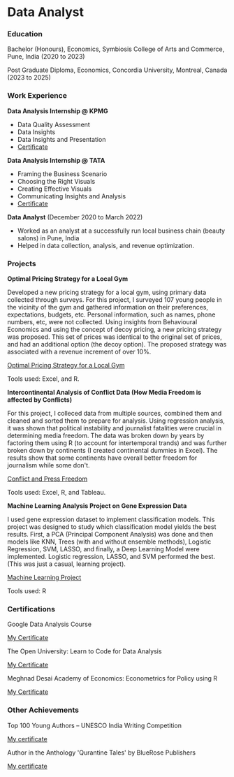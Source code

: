 # Data Analyst 

### Education

Bachelor (Honours), Economics, Symbiosis College of Arts and Commerce, Pune, India (2020 to 2023)

Post Graduate Diploma, Economics, Concordia University, Montreal, Canada (2023 to 2025)

### Work Experience
**Data Analysis Internship @ KPMG** 
- Data	Quality	Assessment	
- Data	Insights
- Data	Insights	and	Presentation
- [Certificate](./KPMG)

**Data Analysis Internship @ TATA** 
- Framing	the	Business	Scenario
- Choosing	the	Right	Visuals
- Creating	Effective	Visuals
- Communicating	Insights	and	Analysis
- [Certificate](./TATA)

**Data Analyst** (December 2020 to March 2022)
- Worked as an analyst at a successfully run local business chain (beauty salons) in Pune, India
- Helped in data collection, analysis, and revenue optimization.

### Projects
**Optimal Pricing Strategy for a Local Gym**

Developed a new pricing strategy for a local gym, using primary data collected through surveys. For this project, I surveyed 107 young people in the vicinity of the gym and gathered information on their preferences, expectations, budgets, etc. Personal information, such as names, phone numbers, etc, were not collected. Using insights from Behavioural Economics and using the concept of decoy pricing, a new pricing strategy was proposed. This set of prices was identical to the original set of prices, and had an additional option (the decoy option). The proposed strategy was associated with a revenue increment of over 10%.

[Optimal Pricing Strategy for a Local Gym](./Gym-Pricing-Strategy)

Tools used: Excel, and R.

**Intercontinental Analysis of Conflict Data (How Media Freedom is affected by Conflicts)**

For this project, I colleced data from multiple sources, combined them and cleaned and sorted them to prepare for analysis. Using regression analysis, it was shown that political instability and journalist fatalities were crucial in determining media freedom. The data was broken down by years by factoring them using R (to account for intertemporal trands) and was further broken down by continents (I created continental dummies in Excel). The results show that some continents have overall better freedom for journalism while some don't.

[Conflict and Press Freedom](./Conflict-and-Press-Freedom)


Tools used: Excel, R, and Tableau.

**Machine Learning Analysis Project on Gene Expression Data**

I used gene expression dataset to implement classification models. This project was designed to study which classification model yields the best results. First, a PCA (Principal Component Analysis) was done and then models like KNN, Trees (with and without ensemble methods), Logistic Regression, SVM, LASSO, and finally, a Deep Learning Model were implemented. Logistic regression, LASSO, and SVM performed the best. (This was just a casual, learning project). 

[Machine Learning Project](./Machine-Learning)

Tools used: R

### Certifications
Google Data Analysis Course

[My Certificate](./Google)

The Open University: Learn to Code for Data Analysis

[My Certificate](./OpenUni)

Meghnad Desai Academy of Economics: Econometrics for Policy using R

[My Certificate](./Econometrics)


### Other Achievements

Top 100 Young Authors – UNESCO India Writing Competition

[My certificate](./unescocert.jpg)

Author in the Anthology 'Qurantine Tales' by BlueRose Publishers

[My certificate](./t.png)




